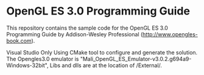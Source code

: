 OpenGL ES 3.0 Programming Guide
===============================

This repository contains the sample code for the OpenGL ES 3.0 Programming Guide by Addison-Wesley Professional (http://www.opengles-book.com). 

Visual Studio Only
Using CMake tool to configure and generate the solution.
The Opengles3.0 emulator is "Mali_OpenGL_ES_Emulator-v3.0.2.g694a9-Windows-32bit",
Libs and dlls are at the location of /External/.


